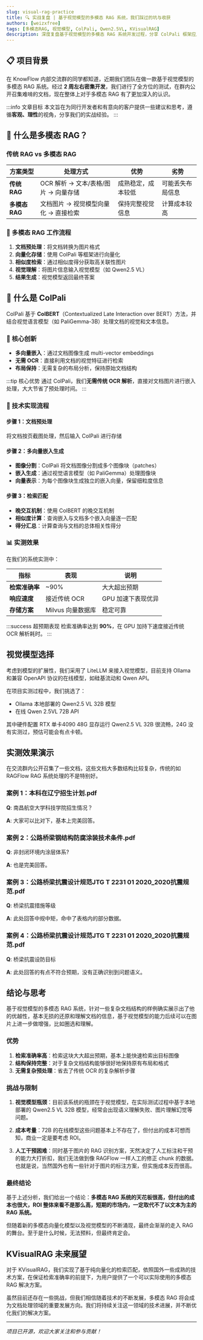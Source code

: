 ```yaml
---
slug: visual-rag-practice
title: 🔍 实战复盘 | 基于视觉模型的多模态 RAG 系统，我们踩过的坑与收获
authors: [weizxfree]
tags: [多模态RAG, 视觉模型, ColPali, Qwen2.5VL, KVisualRAG]
description: 深度复盘基于视觉模型的多模态 RAG 系统开发过程，分享 ColPali 框架应用、视觉模型选择、实测效果以及踩坑经验，为同行开发者提供实用建议。
---
```


## 📋 项目背景

在 KnowFlow 内部交流群的同学都知道，近期我们团队在做一款基于视觉模型的多模态 RAG 系统。经过 **2 周左右密集开发**，我们进行了全方位的测试，在群内公开召集难啃的文档，现在整体上对于多模态 RAG 有了更加深入的认识。

:::info 文章目标
本文旨在为同行开发者和有意向的客户提供一些建议和思考，遵循**客观、理性**的视角，分享我们的实战经验。
:::

<!-- truncate -->

## 🤔 什么是多模态 RAG？

### 传统 RAG vs 多模态 RAG

| 方案类型 | 处理方式 | 优势 | 劣势 |
|---------|---------|------|------|
| **传统 RAG** | OCR 解析 → 文本/表格/图片 → 向量存储 | 成熟稳定，成本较低 | 可能丢失布局信息 |
| **多模态 RAG** | 文档图片 → 视觉模型向量化 → 直接检索 | 保持完整视觉信息 | 计算成本较高 |

### 🔄 多模态 RAG 工作流程

1. **文档预处理**：将文档转换为图片格式
2. **向量化存储**：使用 ColPali 等框架进行向量化
3. **相似度检索**：通过相似度得分获取高关联性图片
4. **视觉理解**：将图片信息输入视觉模型（如 Qwen2.5 VL）
5. **结果生成**：视觉模型返回最终答案

## 🧠 什么是 ColPali

ColPali 基于 **ColBERT**（Contextualized Late Interaction over BERT）方法，并结合视觉语言模型（如 PaliGemma-3B）处理文档的视觉和文本信息。

### 🔑 核心创新

- **多向量嵌入**：通过文档图像生成 multi-vector embeddings
- **无需 OCR**：直接利用文档的视觉特征进行检索
- **布局保持**：无需复杂的布局分析，保持原始文档结构

:::tip 核心优势
通过 ColPali，我们**无需传统 OCR 解析**，直接对文档图片进行嵌入处理，大大节省了预处理时间。
:::

### 🔧 技术实现流程

#### 步骤 1：文档预处理
将文档按页截图处理，然后输入 ColPali 进行存储

#### 步骤 2：多向量嵌入生成
- **图像分割**：ColPali 将文档图像分割成多个图像块（patches）
- **嵌入生成**：通过视觉语言模型（如 PaliGemma）处理图像块
- **向量表示**：为每个图像块生成独立的嵌入向量，保留细粒度信息

#### 步骤 3：检索匹配
- **晚交互机制**：使用 ColBERT 的晚交互机制
- **相似度计算**：查询嵌入与文档多个嵌入向量逐一匹配
- **得分汇总**：计算查询与文档的总体相关性得分

### 📊 实测效果

在我们的系统实测中：

| 指标 | 表现 | 说明 |
|------|------|------|
| **检索准确率** | ~90% | 大大超出预期 |
| **响应速度** | 接近传统 OCR | GPU 加速下表现优异 |
| **存储方案** | Milvus 向量数据库 | 稳定可靠 |

:::success 超预期表现
检索准确率达到 **90%**，在 GPU 加持下速度接近传统 OCR 解析耗时。
:::

## 视觉模型选择

考虑到模型的扩展性，我们采用了 LiteLLM 来接入视觉模型，目前支持 Ollama 和兼容 OpenAPI 协议的在线模型，如硅基流动和 Qwen API。

在项目实测过程中，我们挑选了：
- Ollama 本地部署的 Qwen2.5 VL 32B 模型
- 在线 Qwen 2.5VL 72B API

其中硬件配置 RTX 单卡4090 48G 显存运行 Qwen2.5 VL 32B 很流畅，24G 没有实测过，预估可能会有点卡顿。

## 实测效果演示

在交流群内公开召集了一些文档，这些文档大多数结构比较复杂，传统的如 RAGFlow RAG 系统处理的不是特别好。

### 案例 1：本科在辽宁招生计划.pdf

**Q**: 南昌航空大学科技学院招生情况？

**A**: 大家可以比对下，基本上完美回答。

### 案例 2：公路桥梁钢结构防腐涂装技术条件.pdf

**Q**: 非封闭环境内涂层体系?

**A**: 也是完美回答。

### 案例 3：公路桥梁抗震设计规范JTG T 2231 01 2020_2020抗震规范.pdf

**Q**: 桥梁抗震措施等级

**A**: 此处回答中规中矩，命中了表格内的部分数据。

### 案例 4：公路桥梁抗震设计规范JTG T 2231 01 2020_2020抗震规范.pdf

**Q**: 桥梁抗震设防目标

**A**: 此处回答的有点不符合预期，没有正确识别到问题语义。

## 结论与思考

基于视觉模型的多模态 RAG 系统，针对一些复杂文档结构的样例确实展示出了他的优越性，基本无损的还原和理解文档的信息，基于视觉模型的能力后续可以在图片上进一步做增强，比如圈选和理解。

### 优势

1. **检索准确率高**：检索这块大大超出预期，基本上能快速检索出目标图像
2. **结构保持完整**：对于复杂文档结构能够很好地保持原有布局和格式
3. **无需复杂预处理**：省去了传统 OCR 的复杂解析步骤

### 挑战与限制

1. **视觉模型瓶颈**：目前该系统的瓶颈在于视觉模型，在实际测试过程中基于本地部署的 Qwen2.5 VL 32B 模型，经常会出现语义理解失败、图片理解幻觉等问题。

2. **成本考量**：72B 的在线模型这些问题基本上不存在了，但付出的成本可想而知，商业一定是要考虑 ROI。

3. **人工干预困难**：同时基于图片的 RAG 识别方案，天然决定了人工标注和干预的能力大打折扣，我们无法做到像 RAGFlow 一样人工的修正 chunk 的数据。也就是说，当然国外也有一些针对于图片的标注方案，但实施成本反而很高。

### 最终结论

基于上述分析，我们给出一个结论：**多模态 RAG 系统的天花板很高，但付出的成本也很大，ROI 整体来看不是那么高，短期的市场内，一定取代不了以文本为主的 RAG 系统。**

但随着新的多模态向量化模型以及视觉模型的不断涌现，最终会渐渐的走入 RAG 的舞台。至于是什么时候，无法预料，但最终肯定会。

## KVisualRAG 未来展望

对于 KVisualRAG，我们实现了基于纯向量化的检索匹配，依照国外一些成熟的技术方案，在保证检索准确率的前提下，为用户提供了一个可以实际使用的多模态 RAG 解决方案。

虽然目前还存在一些挑战，但我们相信随着技术的不断发展，多模态 RAG 将会成为文档处理领域的重要发展方向。我们将持续关注这一领域的技术进展，并不断优化我们的解决方案。

---

*项目已开源，欢迎大家关注和参与贡献！*